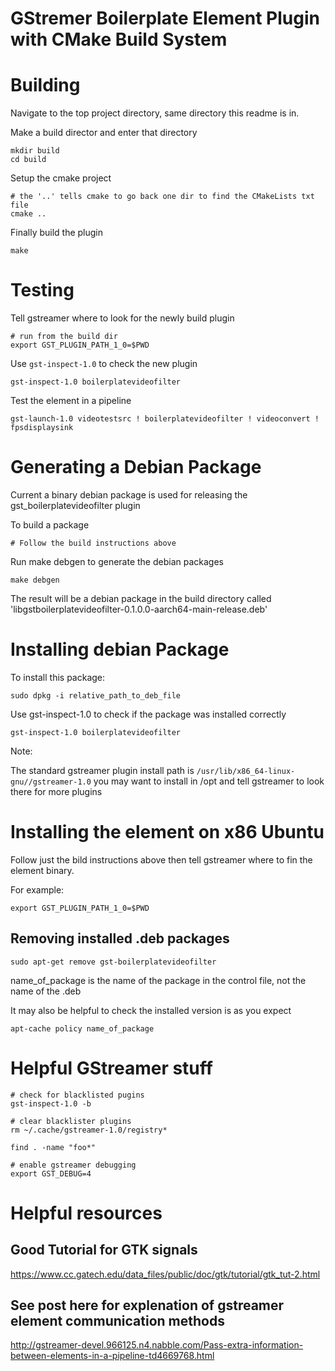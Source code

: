 # GStremer Boilerplate Element Plugin with CMake Build System

# Building

Navigate to the top project directory, same directory this readme is in.

Make a build director and enter that directory

    mkdir build
    cd build

Setup the cmake project

    # the '..' tells cmake to go back one dir to find the CMakeLists txt file
    cmake ..

Finally build the plugin

    make

# Testing

Tell gstreamer where to look for the newly build plugin

    # run from the build dir
    export GST_PLUGIN_PATH_1_0=$PWD

Use `gst-inspect-1.0` to check the new plugin

    gst-inspect-1.0 boilerplatevideofilter

Test the element in a pipeline

    gst-launch-1.0 videotestsrc ! boilerplatevideofilter ! videoconvert ! fpsdisplaysink

# Generating a Debian Package

Current a binary debian package is used for releasing the gst_boilerplatevideofilter plugin

To build a package

    # Follow the build instructions above

Run make debgen to generate the debian packages

    make debgen

The result will be a debian package in the build directory called 'libgstboilerplatevideofilter-0.1.0.0-aarch64-main-release.deb'

# Installing debian Package

To install this package:

    sudo dpkg -i relative_path_to_deb_file

Use gst-inspect-1.0 to check if the package was installed correctly

    gst-inspect-1.0 boilerplatevideofilter

Note:

The standard gstreamer plugin install path is `/usr/lib/x86_64-linux-gnu//gstreamer-1.0` you may want to install in /opt and tell gstreamer to look there for more plugins

# Installing the element on x86 Ubuntu

Follow just the bild instructions above then tell gstreamer where to fin the element binary.

For example:

    export GST_PLUGIN_PATH_1_0=$PWD


## Removing installed .deb packages

    sudo apt-get remove gst-boilerplatevideofilter

name_of_package is the name of the package in the control file, not the name of the .deb

It may also be helpful to check the installed version is as you expect

    apt-cache policy name_of_package

# Helpful GStreamer stuff

    # check for blacklisted pugins
    gst-inspect-1.0 -b

    # clear blacklister plugins
    rm ~/.cache/gstreamer-1.0/registry*

    find . -name "foo*"

    # enable gstreamer debugging
    export GST_DEBUG=4

# Helpful resources

## Good Tutorial for GTK signals

https://www.cc.gatech.edu/data_files/public/doc/gtk/tutorial/gtk_tut-2.html

## See post here for explenation of gstreamer element communication methods

http://gstreamer-devel.966125.n4.nabble.com/Pass-extra-information-between-elements-in-a-pipeline-td4669768.html
